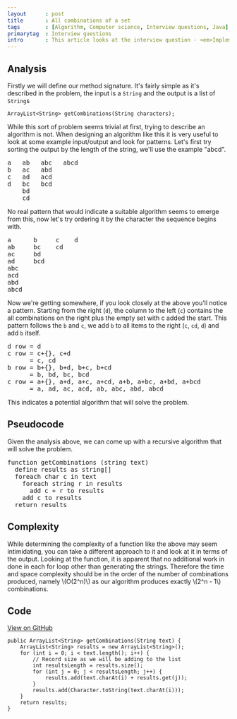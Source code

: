 ```yaml
---
layout      : post
title       : All combinations of a set
tags        : [Algorithm, Computer science, Interview questions, Java]
primarytag  : Interview questions
intro       : This article looks at the interview question - <em>Implement a function that gets all possible <em>combinations</em> (or subsets) of the characters in a string with length of at least one. For example for the input string <code>"abc"</code>, the output will be <code>"a"</code>, <code>"b"</code>, <code>"c"</code>, <code>"ab"</code>, <code>"ac"</code>, <code>"bc"</code> and <code>"abc"</code>.</em>
---
```


## Analysis

Firstly we will define our method signature. It's fairly simple as it's described in the problem, the input is a `String` and the output is a list of `String`s

<!--prettify lang=java-->
    ArrayList<String> getCombinations(String characters);

While this sort of problem seems trivial at first, trying to describe an algorithm is not. When designing an algorithm like this it is very useful to look at some example input/output and look for patterns.
Let's first try sorting the output by the length of the string, we'll use the example "abcd".

<pre>
a   ab   abc   abcd
b   ac   abd
c   ad   acd
d   bc   bcd
    bd
    cd
</pre>

No real pattern that would indicate a suitable algorithm seems to emerge from this, now let's try ordering it by the character the sequence begins with.

<pre>
a      b     c    d
ab     bc    cd
ac     bd
ad     bcd
abc
acd
abd
abcd
</pre>

Now we're getting somewhere, if you look closely at the above you'll notice a pattern. Starting from the right (`d`), the column to the left (`c`) contains the all combinations on the right plus the empty set with c added the start. This pattern follows the `b` and `c`, we add `b` to all items to the right (`c`, `cd`, `d`) and add `b` itself.

<pre>
d row = d
c row = c+{}, c+d
      = c, cd
b row = b+{}, b+d, b+c, b+cd
      = b, bd, bc, bcd
c row = a+{}, a+d, a+c, a+cd, a+b, a+bc, a+bd, a+bcd
      = a, ad, ac, acd, ab, abc, abd, abcd
</pre>

This indicates a potential algorithm that will solve the problem.



## Pseudocode

Given the analysis above, we can come up with a recursive algorithm that will solve the problem.

<pre>
function getCombinations (string text)
  define results as string[]
  foreach char c in text
    foreach string r in results
      add c + r to results
    add c to results
  return results
</pre>



## Complexity

While determining the complexity of a function like the above may seem intimidating, you can take a different approach to it and look at it in terms of the output. Looking at the function, it is apparent that no additional work in done in each for loop other than generating the strings. Therefore the time and space complexity should be in the order of the number of combinations produced, namely \\(O(2^n)\\) as our algorithm produces exactly \\(2^n - 1\\) combinations.



## Code

[View on GitHub][1]

<!--prettify lang=java-->
    public ArrayList<String> getCombinations(String text) {
        ArrayList<String> results = new ArrayList<String>();
        for (int i = 0; i < text.length(); i++) {
            // Record size as we will be adding to the list
            int resultsLength = results.size();
            for (int j = 0; j < resultsLength; j++) {
                results.add(text.charAt(i) + results.get(j));
            }
            results.add(Character.toString(text.charAt(i)));
        }
        return results;
    }



[1]: https://github.com/Tyriar/growing-with-the-web/tree/master/algorithms/interview-questions/combinations-of-a-set